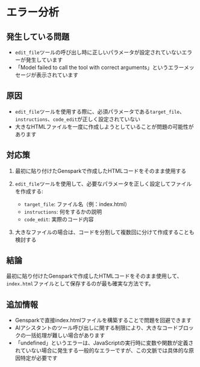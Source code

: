 # エラー分析

## 発生している問題
- `edit_file`ツールの呼び出し時に正しいパラメータが設定されていないエラーが発生しています
- 「Model failed to call the tool with correct arguments」というエラーメッセージが表示されています

## 原因
- `edit_file`ツールを使用する際に、必須パラメータである`target_file`、`instructions`、`code_edit`が正しく設定されていない
- 大きなHTMLファイルを一度に作成しようとしていることが問題の可能性があります

## 対応策
1. 最初に貼り付けたGensparkで作成したHTMLコードをそのまま使用する
2. `edit_file`ツールを使用して、必要なパラメータを正しく設定してファイルを作成する:
   - `target_file`: ファイル名（例：index.html）
   - `instructions`: 何をするかの説明
   - `code_edit`: 実際のコード内容

3. 大きなファイルの場合は、コードを分割して複数回に分けて作成することも検討する

## 結論
最初に貼り付けたGensparkで作成したHTMLコードをそのまま使用して、`index.html`ファイルとして保存するのが最も確実な方法です。

## 追加情報
- Gensparkで直接index.htmlファイルを構築することで問題を回避できます
- AIアシスタントのツール呼び出しに関する制限により、大きなコードブロックの一括処理が難しい場合があります
- 「undefined」というエラーは、JavaScriptの実行時に変数や関数が定義されていない場合に発生する一般的なエラーですが、この文脈では具体的な原因特定が必要です
